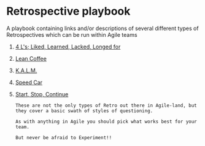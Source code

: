 # Retrospective playbook
A playbook containing links and/or descriptions of several different types of Retrospectives which can be run within Agile teams

1. [4 L's; Liked, Learned, Lacked, Longed for](./Retrospectives/4_Ls.md)


2. [Lean Coffee](./Retrospectives/Lean_Coffee.md)


3. [K.A.L.M.](./Retrospectives/KALM.md)


4. [Speed Car](./Retrospectives/Speed_Car.md)


5. [Start, Stop, Continue](./Retrospectives/Start_Stop_Continue.md)


       These are not the only types of Retro out there in Agile-land, but they cover a basic swath of styles of questioning.

       As with anything in Agile you should pick what works best for your team. 

       But never be afraid to Experiment!! 
